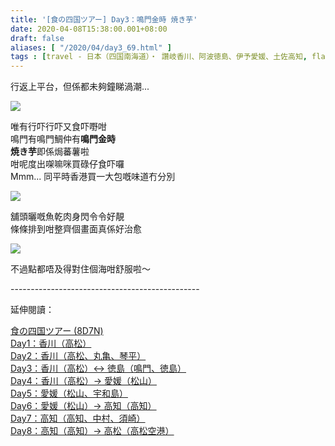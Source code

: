 ```yaml
---
title: '[食の四国ツアー] Day3：鳴門金時 焼き芋'
date: 2020-04-08T15:38:00.001+08:00
draft: false
aliases: [ "/2020/04/day3_69.html" ]
tags : [travel - 日本（四国南海道）・ 讚岐香川、阿波徳島、伊予愛媛、土佐高知, flavor - 小食部]
---
```


行返上平台，但係都未夠鐘睇渦潮...  

![](/images/shikoku3d.jpg)

唯有行吓行吓又食吓嘢咁  
鳴門有鳴門鯛仲有**鳴門金時**  
**焼き芋**即係焗蕃薯啦  
咁呢度出㗎嘛咪買碌仔食吓囉  
Mmm... 同平時香港買一大包嘅味道冇分別  

![](/images/shikoku3d1.jpg)

舖頭曬嘅魚乾肉身閃令令好靚  
條條排到咁整齊個畫面真係好治愈  

![](/images/shikoku3d2.jpg)

不過點都唔及得對住個海咁舒服啦～  
  
  
\-----------------------------------------------  
  

延伸閱讀：

[食の四国ツアー (8D7N)](https://www.hidie.net/2020/05/8d7n.html)  
[Day1：香川（高松）](https://www.hidie.net/2017/08/day1.html)  
[Day2：香川（高松、丸亀、琴平）](https://www.hidie.net/2017/08/day2.html)  
[Day3：香川（高松）↔ 徳島（鳴門、徳島）](https://www.hidie.net/2017/08/day3.html)  
[Day4：香川（高松）→ 愛媛（松山）](https://www.hidie.net/2017/08/day4.html)  
[Day5：愛媛（松山、宇和島）](https://www.hidie.net/2017/08/day5.html)  
[Day6：愛媛（松山）→ 高知（高知）](https://www.hidie.net/2017/08/day6.html)  
[Day7：高知（高知、中村、須崎）](https://www.hidie.net/2017/08/day7.html)  
[Day8：高知（高知）→ 高松（高松空港）](https://www.hidie.net/2017/08/day8.html)